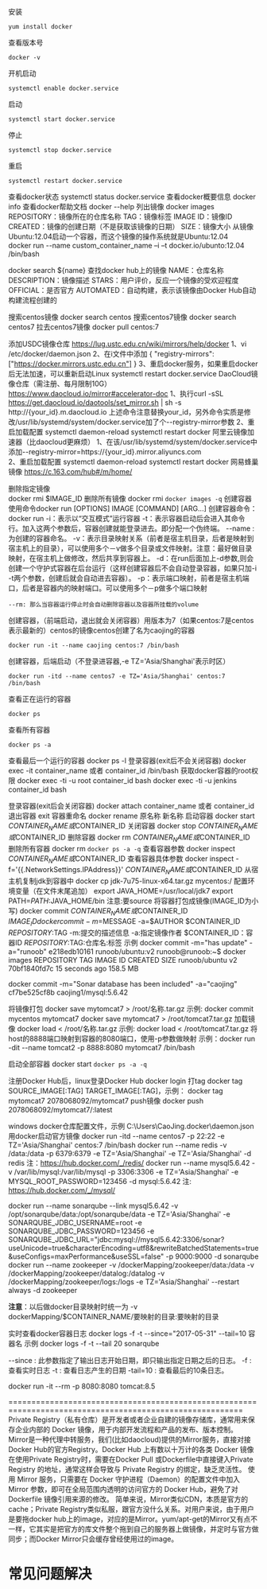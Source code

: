 安装
```shell script
yum install docker
```
查看版本号
```shell script
docker -v
```
开机启动
```shell script
systemctl enable docker.service
```
启动
```shell script
systemctl start docker.service
```
停止
```shell script
systemctl stop docker.service
```
重启
```shell script
systemctl restart docker.service
```
查看docker状态
systemctl status docker.service
查看docker概要信息
docker info
查看docker帮助文档
docker --help
列出镜像
docker images
	REPOSITORY：镜像所在的仓库名称
	TAG：镜像标签
	IMAGE ID：镜像ID
	CREATED：镜像的创建日期（不是获取该镜像的日期）
	SIZE：镜像大小
从镜像Ubuntu:12.04启动一个容器，而这个镜像的操作系统就是Ubuntu:12.04	
docker run --name custom_container_name –i –t docker.io/ubunto:12.04 /bin/bash

docker search ${name} 查找docker hub上的镜像
	NAME：仓库名称
	DESCRIPTION：镜像描述
	STARS：用户评价，反应一个镜像的受欢迎程度
	OFFICIAL：是否官方
	AUTOMATED：自动构建，表示该镜像由Docker Hub自动构建流程创建的

搜索centos镜像
docker search centos
搜索centos7镜像
docker search centos7
拉去centos7镜像
docker pull centos:7

添加USDC镜像仓库
	https://lug.ustc.edu.cn/wiki/mirrors/help/docker
	1、vi /etc/docker/daemon.json
	2、在i文件中添加
	{
		"registry-mirrors": ["https://docker.mirrors.ustc.edu.cn"]
	}
	3、重启docker服务，如果重启docker后无法加速，可以重新启动Linux
	systemctl restart docker.service
DaoCloud镜像仓库（需注册、每月限制10G）
	https://www.daocloud.io/mirror#accelerator-doc
	1、执行curl -sSL https://get.daocloud.io/daotools/set_mirror.sh | sh -s http://{your_id}.m.daocloud.io
	上述命令注意替换your_id，另外命令实质是修改/usr/lib/systemd/system/docker.service加了个--registry-mirror参数
	2、重启加载配置
	systemctl daemon-reload
	systemctl restart docker
阿里云镜像加速器（比daocloud更麻烦）
	1、在该/usr/lib/systemd/system/docker.service中添加--registry-mirror=https://{your_id}.mirror.aliyuncs.com\
	2、重启加载配置
	systemctl daemon-reload
	systemctl restart docker
网易蜂巢镜像
	https://c.163.com/hub#/m/home/
	
删除指定镜像	
docker rmi $IMAGE_ID
删除所有镜像
docker rmi `docker images -q`
创建容器
	使用命令docker run [OPTIONS] IMAGE [COMMAND] [ARG...]
	创建容器命令：docker run
	-i：表示以“交互模式”运行容器
	-t：表示容器启动后会进入其命令行。加入这两个参数后，容器创建就能登录进去。即分配一个伪终端。
	--name :为创建的容器命名。
	-v：表示目录映射关系（前者是宿主机目录，后者是映射到宿主机上的目录），可以使用多个－v做多个目录或文件映射。注意：最好做目录映射，在宿主机上做修改，然后共享到容器上。
	-d：在run后面加上-d参数,则会创建一个守护式容器在后台运行（这样创建容器后不会自动登录容器，如果只加-i -t两个参数，创建后就会自动进去容器）。
	-p：表示端口映射，前者是宿主机端口，后者是容器内的映射端口。可以使用多个－p做多个端口映射
	
	--rm: 那么当容器运行停止时会自动删除容器以及容器所挂载的volume

创建容器，（前端启动，退出就会关闭容器）用版本为7（如果centos:7是centos表示最新的）centos的镜像centos创建了名为caojing的容器
```shell script
docker run -it --name caojing centos:7 /bin/bash
```
创建容器，后端启动（不登录进容器,-e TZ='Asia/Shanghai'表示时区）
```shell script
docker run -itd --name centos7 -e TZ='Asia/Shanghai' centos:7 /bin/bash
```
查看正在运行的容器
```shell script
docker ps
```
查看所有容器
```shell script
docker ps -a
```
查看最后一个运行的容器
docker ps -l
登录容器(exit后不会关闭容器)
docker exec -it container_name 或者 container_id  /bin/bash
获取docker容器的root权限
docker exec -ti -u root container_id bash
docker exec -ti -u jenkins container_id bash

登录容器(exit后会关闭容器)
docker attach container_name 或者 container_id
退出容器
exit
容器重命名
docker rename 原名称 新名称
启动容器
docker start $CONTAINER_NAME或$CONTAINER_ID
关闭容器
docker stop $CONTAINER_NAME或$CONTAINER_ID
删除容器
docker rm $CONTAINER_NAME或$CONTAINER_ID
删除所有容器
docker rm `docker ps -a -q`
查看容器参数
docker inspect $CONTAINER_NAME或$CONTAINER_ID
查看容器具体参数
docker inspect -f='{{.NetworkSettings.IPAddress}}' $CONTAINER_NAME或$CONTAINER_ID
从宿主机复制jdk到容器中
docker cp jdk-7u75-linux-x64.tar.gz mycentos:/
配置环境变量（在文件末尾追加）
export JAVA_HOME=/usr/local/jdk7
export PATH=$PATH:$JAVA_HOME/bin
注意:要source
将容器打包成镜像(IMAGE_ID为小写)
docker commit $CONTAINER_NAME或$CONTAINER_ID $IMAGE_ID
docker commit -m=$MESSAGE -a=$AUTHOR $CONTAINER_ID $REPOSITORY:$TAG
	-m:提交的描述信息
	-a:指定镜像作者
	$CONTAINER_ID：容器ID
	$REPOSITORY:$TAG:仓库名:标签
示例 docker commit -m="has update" -a="runoob" e218edb10161 runoob/ubuntu:v2
	 runoob@runoob:~$ docker images
	 REPOSITORY          TAG                 IMAGE ID            CREATED             SIZE
	 runoob/ubuntu       v2                  70bf1840fd7c        15 seconds ago      158.5 MB

docker commit -m="Sonar database has been included" -a="caojing" cf7be525cf8b caojing1/mysql:5.6.42	 
	 
将镜像打包
docker save mytomcat7 > /root/名称.tar.gz
示例:
	 docker commit mycentos mytomcat7
	 docker save mytomcat7 > /root/tomcat7.tar.gz
加载镜像
docker load < /root/名称.tar.gz
示例:
	docker load < /root/tomcat7.tar.gz
将host的8888端口映射到容器的8080端口，使用-p参数做映射
示例：docker run -dit --name tomcat2 -p 8888:8080 mytomcat7 /bin/bash

启动全部容器
docker start `docker ps -a -q`

注册Docker Hub后，linux登录Docker Hub
docker login
打tag
docker tag SOURCE_IMAGE[:TAG] TARGET_IMAGE[:TAG]，示例：
docker tag mytomcat7 2078068092/mytomcat7
push镜像
docker push 2078068092/mytomcat7/:latest

windows docker仓库配置文件，示例 C:\Users\CaoJing\.docker\daemon.json
用docker启动官方镜像
docker run -itd --name centos7 -p 22:22 -e TZ='Asia/Shanghai' centos:7 /bin/bash
docker run --name redis -v /data:/data -p 6379:6379 -e TZ='Asia/Shanghai' -e TZ='Asia/Shanghai' -d redis
注：https://hub.docker.com/_/redis/
docker run --name mysql5.6.42 -v /var/lib/mysql:/var/lib/mysql -p 3306:3306 -e TZ='Asia/Shanghai' -e MYSQL_ROOT_PASSWORD=123456 -d mysql:5.6.42
注:	https://hub.docker.com/_/mysql/

docker run --name sonarqube --link mysql5.6.42 -v /opt/sonarqube/data:/opt/sonarqube/data -e TZ='Asia/Shanghai' -e SONARQUBE_JDBC_USERNAME=root -e SONARQUBE_JDBC_PASSWORD=123456 -e SONARQUBE_JDBC_URL="jdbc:mysql://mysql5.6.42:3306/sonar?useUnicode=true&characterEncoding=utf8&rewriteBatchedStatements=true&useConfigs=maxPerformance&useSSL=false" -p 9000:9000 -d sonarqube
docker run --name zookeeper -v /dockerMapping/zookeeper/data:/data -v /dockerMapping/zookeeper/datalog:/datalog -v /dockerMapping/zookeeper/logs:/logs -e TZ='Asia/Shanghai' --restart always -d zookeeper

**注意**：以后做docker目录映射时统一为
-v dockerMapping/$CONTAINER_NAME/要映射的目录:要映射的目录

实时查看docker容器日志
docker logs -f -t --since="2017-05-31" --tail=10 容器名
示例 docker logs -f -t --tail 20 sonarqube

--since : 此参数指定了输出日志开始日期，即只输出指定日期之后的日志。
-f : 查看实时日志
-t : 查看日志产生的日期
-tail=10 : 查看最后的10条日志。

docker run -it --rm -p 8080:8080 tomcat:8.5





	
=========================================================================================================
Private Registry（私有仓库）是开发者或者企业自建的镜像存储库，通常用来保存企业内部的 Docker 镜像，用于内部开发流程和产品的发布、版本控制。
Mirror是一种代理中转服务，我们(比如daocloud)提供的Mirror服务，直接对接Docker Hub的官方Registry。Docker Hub 上有数以十万计的各类 Docker 镜像
在使用Private Registry时，需要在Docker Pull 或Dockerfile中直接键入Private Registry 的地址，通常这样会导致与 Private Registry 的绑定，缺乏灵活性。
使用 Mirror 服务，只需要在 Docker 守护进程（Daemon）的配置文件中加入 Mirror 参数，即可在全局范围内透明的访问官方的 Docker Hub，避免了对 Dockerfile 镜像引用来源的修改。
简单来说，Mirror类似CDN，本质是官方的cache；Private Registry类似私服，跟官方没什么关系。对用户来说，由于用户是要拖docker hub上的image，对应的是Mirror。yum/apt-get的Mirror又有点不一样，它其实是把官方的库文件整个拖到自己的服务器上做镜像，并定时与官方做同步；而Docker Mirror只会缓存曾经使用过的image。


# 常见问题解决  




